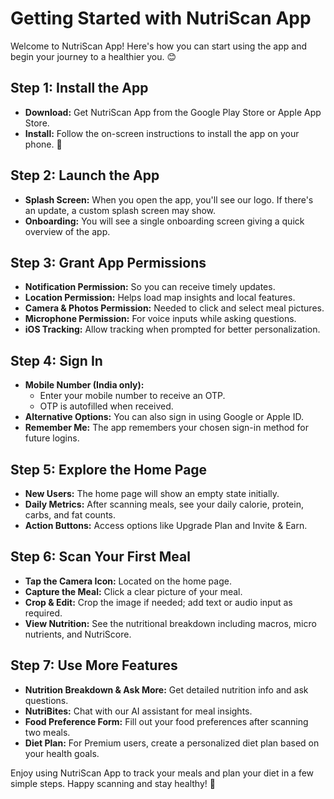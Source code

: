 # Getting Started with NutriScan App

Welcome to NutriScan App! Here's how you can start using the app and begin your journey to a healthier you. 😊

## Step 1: Install the App
- **Download:** Get NutriScan App from the Google Play Store or Apple App Store.
- **Install:** Follow the on-screen instructions to install the app on your phone. 📲

## Step 2: Launch the App
- **Splash Screen:** When you open the app, you'll see our logo. If there's an update, a custom splash screen may show.
- **Onboarding:** You will see a single onboarding screen giving a quick overview of the app.

## Step 3: Grant App Permissions
- **Notification Permission:** So you can receive timely updates.
- **Location Permission:** Helps load map insights and local features.
- **Camera & Photos Permission:** Needed to click and select meal pictures.
- **Microphone Permission:** For voice inputs while asking questions.
- **iOS Tracking:** Allow tracking when prompted for better personalization.

## Step 4: Sign In
- **Mobile Number (India only):** 
  - Enter your mobile number to receive an OTP.
  - OTP is autofilled when received.
- **Alternative Options:** You can also sign in using Google or Apple ID.
- **Remember Me:** The app remembers your chosen sign-in method for future logins.

## Step 5: Explore the Home Page
- **New Users:** The home page will show an empty state initially.
- **Daily Metrics:** After scanning meals, see your daily calorie, protein, carbs, and fat counts.
- **Action Buttons:** Access options like Upgrade Plan and Invite & Earn.

## Step 6: Scan Your First Meal
- **Tap the Camera Icon:** Located on the home page.
- **Capture the Meal:** Click a clear picture of your meal.
- **Crop & Edit:** Crop the image if needed; add text or audio input as required.
- **View Nutrition:** See the nutritional breakdown including macros, micro nutrients, and NutriScore.

## Step 7: Use More Features
- **Nutrition Breakdown & Ask More:** Get detailed nutrition info and ask questions.
- **NutriBites:** Chat with our AI assistant for meal insights.
- **Food Preference Form:** Fill out your food preferences after scanning two meals.
- **Diet Plan:** For Premium users, create a personalized diet plan based on your health goals.

Enjoy using NutriScan App to track your meals and plan your diet in a few simple steps. Happy scanning and stay healthy! 🚀